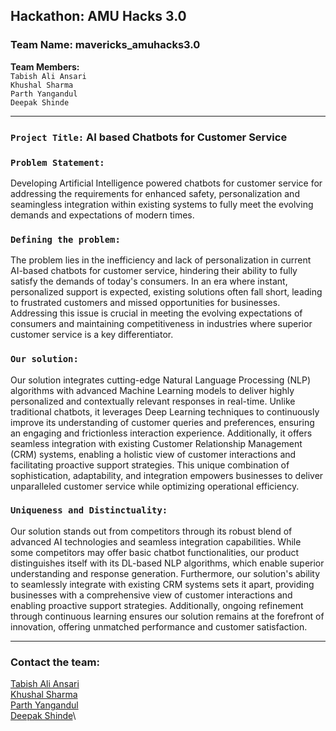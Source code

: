 ## **Hackathon: AMU Hacks 3.0**
### **Team Name: mavericks_amuhacks3.0**
**Team Members:**\
`Tabish Ali Ansari`\
`Khushal Sharma`\
`Parth Yangandul`\
`Deepak Shinde`
***
### `Project Title:` AI based Chatbots for Customer Service
### `Problem Statement:` 
Developing Artificial Intelligence powered chatbots for customer service for addressing the requirements for enhanced safety, personalization and seamingless integration within existing systems to fully meet the evolving demands and expectations of modern times.
### `Defining the problem: `
The problem lies in the inefficiency and lack of personalization in current AI-based chatbots for customer service, hindering their ability to fully satisfy the demands of today's consumers. In an era where instant, personalized support is expected, existing solutions often fall short, leading to frustrated customers and missed opportunities for businesses. Addressing this issue is crucial in meeting the evolving expectations of consumers and maintaining competitiveness in industries where superior customer service is a key differentiator.
### `Our solution: `
Our solution integrates cutting-edge Natural Language Processing (NLP) algorithms with advanced Machine Learning models to deliver highly personalized and contextually relevant responses in real-time. Unlike traditional chatbots, it leverages Deep Learning techniques to continuously improve its understanding of customer queries and preferences, ensuring an engaging and frictionless interaction experience. Additionally, it offers seamless integration with existing Customer Relationship Management (CRM) systems, enabling a holistic view of customer interactions and facilitating proactive support strategies. This unique combination of sophistication, adaptability, and integration empowers businesses to deliver unparalleled customer service while optimizing operational efficiency.
### `Uniqueness and Distinctuality: `
Our solution stands out from competitors through its robust blend of advanced AI technologies and seamless integration capabilities. While some competitors may offer basic chatbot functionalities, our product distinguishes itself with its DL-based NLP algorithms, which enable superior understanding and response generation. Furthermore, our solution's ability to seamlessly integrate with existing CRM systems sets it apart, providing businesses with a comprehensive view of customer interactions and enabling proactive support strategies. Additionally, ongoing refinement through continuous learning ensures our solution remains at the forefront of innovation, offering unmatched performance and customer satisfaction.
***
### Contact the team:
[Tabish Ali Ansari](mailto:tabish.ansari004@yahoo.com?subject=[GitHub]%20Source%20Han%20Sans)\
[Khushal Sharma](mailto:khushal77777777@gmail.com?subject=[GitHub]%20Source%20Han%20Sans)\
[Parth Yangandul](mailto:parthyangandul@gmail.com?subject=[GitHub]%20Source%20Han%20Sans)\
[Deepak Shinde](mailto:tabish.ansari004@yahoo.com?subject=[GitHub]%20Source%20Han%20Sans)\
